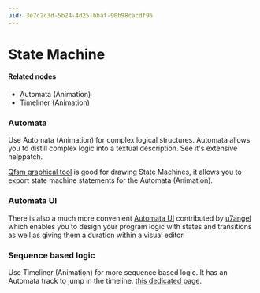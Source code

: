```yaml
---
uid: 3e7c2c3d-5b24-4d25-bbaf-90b98cacdf96
---
```


# State Machine


#### Related nodes
* <span class="node">Automata (Animation)</span>  
* <span class="node">Timeliner (Animation)</span>  



### Automata
Use <span class="node">Automata (Animation)</span> for complex logical structures. Automata allows you to distill complex logic into a textual description. See it's extensive helppatch.  

[Qfsm graphical tool](xref:250959b9-c2b3-420e-ad36-0b7c6b784fb6) is good for drawing State Machines, it allows you to export state machine statements for the <span class="node">Automata (Animation)</span>.  

### Automata UI
There is also a much more convenient <a href="https://vvvv.org/contribution/automata-ui" class="extURL contribution" target="_blank">Automata UI</a> contributed by <span class="user"><a href="https://vvvv.org/users/u7angel" class="extURL" target="_blank">u7angel</a></span> which enables you to design your program logic with states and transitions as well as giving them a duration within a visual editor.  

### Sequence based logic
Use <span class="node">Timeliner (Animation)</span> for more sequence based logic. It has an Automata track to jump in the timeline. [this dedicated page](xref:76f3717c-5da9-4a2a-9d53-4c5b982291a6).  


